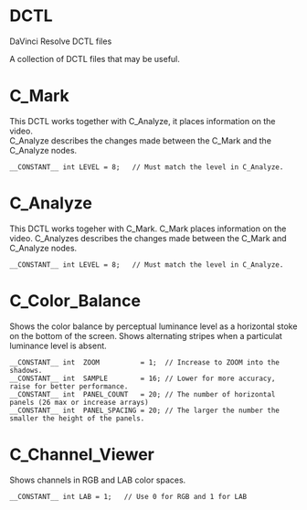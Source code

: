 # DCTL
DaVinci Resolve DCTL files

A collection of DCTL files that may be useful.

# C_Mark
This DCTL works together with C_Analyze, it places information on the video.  
C_Analyze describes the changes made between the C_Mark and the C_Analyze nodes.

`````
__CONSTANT__ int LEVEL = 8;   // Must match the level in C_Analyze.
`````

# C_Analyze
This DCTL works togeher with C_Mark.  C_Mark places information on the video.
C_Analyzes describes the changes made between the C_Mark and C_Analyze nodes.

`````
__CONSTANT__ int LEVEL = 8;   // Must match the level in C_Analyze.
`````

# C_Color_Balance

Shows the color balance by perceptual luminance level as a horizontal stoke on the bottom of the screen. Shows alternating stripes when a particulat luminance level is absent.

````
__CONSTANT__ int  ZOOM          = 1;  // Increase to ZOOM into the shadows.
__CONSTANT__ int  SAMPLE        = 16; // Lower for more accuracy, raise for better performance.
__CONSTANT__ int  PANEL_COUNT   = 20; // The number of horizontal panels (26 max or increase arrays)
__CONSTANT__ int  PANEL_SPACING = 20; // The larger the number the smaller the height of the panels. 
````

# C_Channel_Viewer

Shows channels in RGB and LAB color spaces.

````
__CONSTANT__ int LAB = 1;   // Use 0 for RGB and 1 for LAB
````


